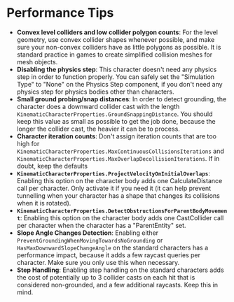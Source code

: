 
# Performance Tips

- **Convex level colliders and low collider polygon counts**: For the level geometry, use convex collider shapes whenever possible, and make sure your non-convex colliders have as little polygons as possible. It is standard practice in games to create simplified collision meshes for mesh objects.
- **Disabling the physics step**: This character doesn't need any physics step in order to function properly. You can safely set the "Simulation Type" to "None" on the Physics Step component, if you don't need any physics step for physics bodies other than characters.
- **Small ground probing/snap distances**: In order to detect grounding, the character does a downward collider cast with the length `KinematicCharacterProperties.GroundSnappingDistance`. You should keep this value as small as possible to get the job done, because the longer the collider cast, the heavier it can be to process. 
- **Character iteration counts**: Don't assign iteration counts that are too high for `KinematicCharacterProperties.MaxContinuousCollisionsIterations` and `KinematicCharacterProperties.MaxOverlapDecollisionIterations`. If in doubt, keep the defaults
- **`KinematicCharacterProperties.ProjectVelocityOnInitialOverlaps`**: Enabling this option on the character body adds one CalculateDistance call per character. Only activate it if you need it (it can help prevent tunnelling when your character has a shape that changes its collisions when it is rotated).
- **`KinematicCharacterProperties.DetectObstructionsForParentBodyMovement`**: Enabling this option on the character body adds one CastCollider call per character when the character has a "ParentEntity" set.
- **Slope Angle Changes Detection**: Enabling either `PreventGroundingWhenMovingTowardsNoGrounding` or `HasMaxDownwardSlopeChangeAngle` on the standard characters has a performance impact, because it adds a few raycast queries per character. Make sure you only use this when necessary.
- **Step Handling**: Enabling step handling on the standard characters adds the cost of potentially up to 3 collider casts on each hit that is considered non-grounded, and a few additional raycasts. Keep this in mind.
